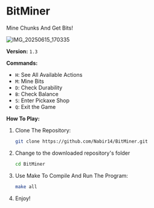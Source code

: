 # BitMiner
Mine Chunks And Get Bits!

![IMG_20250615_170335](https://github.com/user-attachments/assets/24b7e256-07f2-4856-a6f6-411d053d8e27)

**Version:** `1.3`

**Commands:**
- `H`: See All Available Actions
- `M`: Mine Bits
- `D`: Check Durability
- `B`: Check Balance
- `S`: Enter Pickaxe Shop
- `Q`: Exit the Game

**How To Play:**
1. Clone The Repository:
   ```sh
   git clone https://github.com/Nabir14/BitMiner.git
   ```

2. Change to the downloaded repository's folder
   ```sh
   cd BitMiner
   ```
   
3. Use Make To Compile And Run The Program:
   ```sh
   make all
   ```
   
4. Enjoy! 
